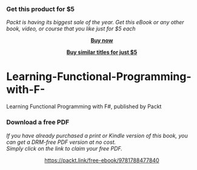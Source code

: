 
### Get this product for $5

<i>Packt is having its biggest sale of the year. Get this eBook or any other book, video, or course that you like just for $5 each</i>


<b><p align='center'>[Buy now](https://packt.link/9781788477840)</p></b>


<b><p align='center'>[Buy similar titles for just $5](https://subscription.packtpub.com/search)</p></b>


# Learning-Functional-Programming-with-F-
Learning Functional Programming with F#, published by Packt
### Download a free PDF

 <i>If you have already purchased a print or Kindle version of this book, you can get a DRM-free PDF version at no cost.<br>Simply click on the link to claim your free PDF.</i>
<p align="center"> <a href="https://packt.link/free-ebook/9781788477840">https://packt.link/free-ebook/9781788477840 </a> </p>